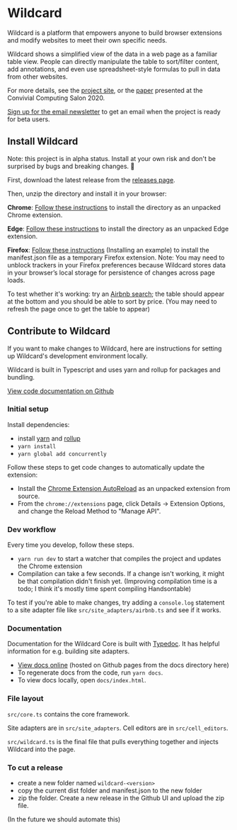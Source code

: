 # Wildcard

Wildcard is a platform that empowers anyone to build browser extensions and modify websites to meet their own specific needs.

Wildcard shows a simplified view of the data in a web page as a familiar table view. People can directly manipulate the table to sort/filter content, add annotations, and even use spreadsheet-style formulas to pull in data from other websites.

For more details, see the [project site](https://www.geoffreylitt.com/wildcard/), or the [paper](https://www.geoffreylitt.com/wildcard/salon2020/) presented at the Convivial Computing Salon 2020.

[Sign up for the email newsletter](https://forms.gle/mpn1Hn8Ln7dmPo6T8) to get an email when the project is ready for beta users.

## Install Wildcard

Note: this project is in alpha status. Install at your own risk and don't be surprised by bugs and breaking changes. 🚧

First, download the latest release from the [releases page](https://github.com/geoffreylitt/wildcard/releases).

Then, unzip the directory and install it in your browser:

**Chrome**: [Follow these instructions](https://developer.chrome.com/extensions/getstarted#manifest) to install the directory as an unpacked Chrome extension.

**Edge**: [Follow these instructions](https://docs.microsoft.com/en-us/microsoft-edge/extensions-chromium/getting-started/part1-simple-extension#run-your-extension-locally-in-your-browser-while-developing-it-side-loading) to install the directory as an unpacked Edge extension.

**Firefox**: [Follow these instructions](https://github.com/mdn/webextensions-examples) (Installing an example) to install the manifest.json file as a temporary Firefox extension.
Note: You may need to unblock trackers in your Firefox preferences because Wildcard stores data in your browser’s local storage for persistence of changes across page loads.

To test whether it's working: try an [Airbnb search](https://www.airbnb.com/s/Miami/homes?checkin=2019-11-14&checkout=2019-11-17&adults=1&children=0&infants=0&place_id=ChIJEcHIDqKw2YgRZU-t3XHylv8&refinement_paths%5B%5D=%2Fhomes&search_type=section_navigation); the table should appear at the bottom and you should be able to sort by price. (You may need to refresh the page once to get the table to appear)

## Contribute to Wildcard

If you want to make changes to Wildcard, here are instructions for setting up Wildcard's development environment locally.

Wildcard is built in Typescript and uses yarn and rollup for packages and bundling.

[View code documentation on Github](https://geoffreylitt.github.io/wildcard/)

### Initial setup

Install dependencies:

* install [yarn](https://legacy.yarnpkg.com/en/docs/install/#mac-stable) and [rollup](https://rollupjs.org/guide/en/)
* `yarn install`
* `yarn global add concurrently`

Follow these steps to get code changes to automatically update the extension:

* Install the [Chrome Extension AutoReload](https://github.com/JeromeDane/chrome-extension-auto-reload) as an unpacked extension from source.
* From the `chrome://extensions` page, click Details -> Extension Options, and change the Reload Method to "Manage API".

### Dev workflow

Every time you develop, follow these steps.

* `yarn run dev` to start a watcher that compiles the project and updates the Chrome extension
* Compilation can take a few seconds. If a change isn't working, it might be that compilation didn't finish yet. (Improving compilation time is a todo; I think it's mostly time spent compiling Handsontable)

To test if you're able to make changes, try adding a `console.log` statement to a site adapter file like `src/site_adapters/airbnb.ts` and see if it works.

### Documentation

Documentation for the Wildcard Core is built with [Typedoc](http://typedoc.org/).
It has helpful information for e.g. building site adapters.

* [View docs online](https://geoffreylitt.github.io/wildcard/) (hosted on Github pages from the docs directory here)
* To regenerate docs from the code, run `yarn docs`.
* To view docs locally, open `docs/index.html`.

### File layout

`src/core.ts` contains the core framework.

Site adapters are in `src/site_adapters`. Cell editors are in `src/cell_editors`.

`src/wildcard.ts` is the final file that pulls everything together and
injects Wildcard into the page.

### To cut a release

* create a new folder named `wildcard-<version>`
* copy the current dist folder and manifest.json to the new folder
* zip the folder. Create a new release in the Github UI and upload the zip file.

(In the future we should automate this)


